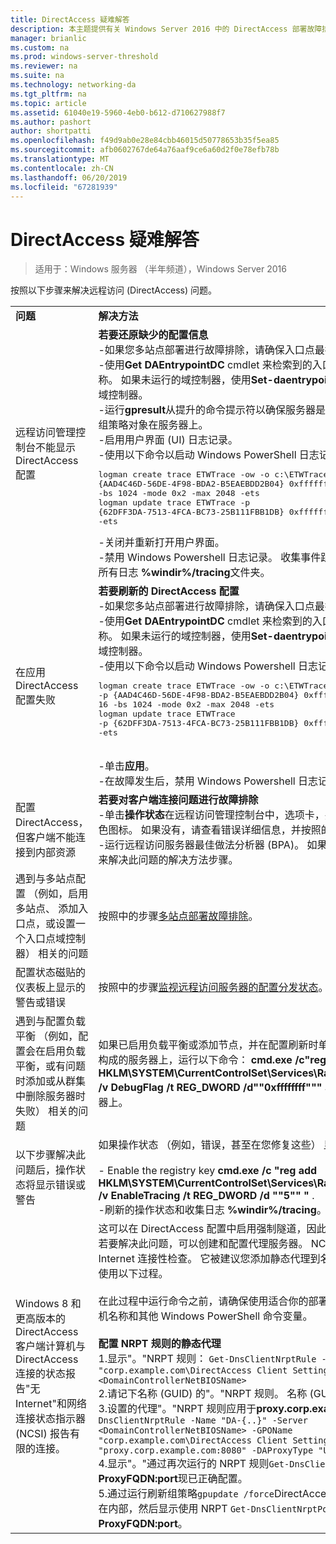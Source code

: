 ```yaml
---
title: DirectAccess 疑难解答
description: 本主题提供有关 Windows Server 2016 中的 DirectAccess 部署故障排除信息。
manager: brianlic
ms.custom: na
ms.prod: windows-server-threshold
ms.reviewer: na
ms.suite: na
ms.technology: networking-da
ms.tgt_pltfrm: na
ms.topic: article
ms.assetid: 61040e19-5960-4eb0-b612-d710627988f7
ms.author: pashort
author: shortpatti
ms.openlocfilehash: f49d9ab0e28e84cbb46015d50778653b35f5ea85
ms.sourcegitcommit: afb0602767de64a76aaf9ce6a60d2f0e78efb78b
ms.translationtype: MT
ms.contentlocale: zh-CN
ms.lasthandoff: 06/20/2019
ms.locfileid: "67281939"
---
```

# <a name="troubleshooting-directaccess"></a>DirectAccess 疑难解答

>适用于：Windows 服务器 （半年频道），Windows Server 2016

按照以下步骤来解决远程访问 (DirectAccess) 问题。  
  
|||  
|-|-|  
|**问题**|**解决方法**|  
|远程访问管理控制台不能显示 DirectAccess 配置|**若要还原缺少的配置信息**<br />-如果您多站点部署进行故障排除，请确保入口点最接近的域控制器是否可用。<br />-使用**Get DAEntrypointDC** cmdlet 来检索到的入口点最接近的域控制器的名称。 如果未运行的域控制器，使用**Set-daentrypointdc** cmdlet 为指向另一个域控制器。<br />-运行**gpresult**从提升的命令提示符以确保服务器是否正在使用 DirectAccess 组策略对象在服务器上。<br />-启用用户界面 (UI) 日志记录。<br />-使用以下命令以启动 Windows PowerShell 日志记录：<pre>logman create trace ETWTrace -ow -o c:\ETWTrace.etl -p {AAD4C46D-56DE-4F98-BDA2-B5EAEBDD2B04} 0xffffffffffffffff 0xff -nb 16 16 -bs 1024 -mode 0x2 -max 2048 -ets <br />logman update trace ETWTrace -p {62DFF3DA-7513-4FCA-BC73-25B111FBB1DB} 0xffffffffffffffff 0xff -ets</pre><repro>-关闭并重新打开用户界面。<br />-禁用 Windows Powershell 日志记录。 收集事件跟踪日志文件。 此外，收集所有日志 **%windir%/tracing**文件夹。|  
|在应用 DirectAccess 配置失败|**若要刷新的 DirectAccess 配置**<br />-如果您多站点部署进行故障排除，请确保入口点最接近的域控制器是否可用。<br />-使用**Get DAEntrypointDC** cmdlet 来检索到的入口点最接近的域控制器的名称。 如果未运行的域控制器，使用**Set-daentrypointdc** cmdlet 为指向另一个域控制器。<br />-使用以下命令以启动 Windows Powershell 日志记录：<br /><pre>logman create trace ETWTrace -ow -o c:\ETWTrace.etl -p {AAD4C46D-56DE-4F98-BDA2-B5EAEBDD2B04} 0xffffffffffffffff 0xff -nb 16 16 -bs 1024 -mode 0x2 -max 2048 -ets<br />logman update trace ETWTrace -p {62DFF3DA-7513-4FCA-BC73-25B111FBB1DB} 0xffffffffffffffff 0xff -ets</pre>    <repro><br />-单击**应用**。<br />-在故障发生后，禁用 Windows Powershell 日志记录，并收集事件跟踪日志。|  
|配置 DirectAccess，但客户端不能连接到内部资源|**若要对客户端连接问题进行故障排除**<br />-单击**操作状态**在远程访问管理控制台中，选项卡，并确保所有组件，都显示绿色图标。 如果没有，请查看错误详细信息，并按照的解决方法步骤。<br />-运行远程访问服务器最佳做法分析器 (BPA)。 如果有任何警告或错误，请按照来解决此问题的解决方法步骤。|  
|遇到与多站点配置 （例如，启用多站点、 添加入口点，或设置一个入口点域控制器） 相关的问题|按照中的步骤[多站点部署故障排除](https://technet.microsoft.com/library/jj554657(v=ws.11).aspx)。|  
|配置状态磁贴的仪表板上显示的警告或错误|按照中的步骤[监视远程访问服务器的配置分发状态](https://technet.microsoft.com/library/jj574221(v=ws.11).aspx)。|  
|遇到与配置负载平衡 （例如，配置会在启用负载平衡，或有问题时添加或从群集中删除服务器时失败） 相关的问题|如果已启用负载平衡或添加节点，并在配置刷新时单击了**Apply**，但群集未正确构成的服务器上，运行以下命令： **cmd.exe /c"reg add HKLM\SYSTEM\CurrentControlSet\Services\RaMgmtSvc\Parameters /f /v DebugFlag /t REG_DWORD /d""0xffffffff"""** 收集用户界面日志在新服务器上。|  
|以下步骤解决此问题后，操作状态将显示错误或警告|如果操作状态 （例如，错误，甚至在您修复这些） 显示不正确的信息：<br /><br />-   Enable the registry key **cmd.exe /c "reg add HKLM\SYSTEM\CurrentControlSet\Services\RaMgmtSvc\Parameters /f /v EnableTracing /t REG_DWORD /d ""5"" "** .<br />-刷新的操作状态和收集日志 **%windir%/tracing**。|  
|Windows 8 和更高版本的 DirectAccess 客户端计算机与 DirectAccess 连接的状态报告"无 Internet"和网络连接状态指示器 (NCSI) 报告有限的连接。|这可以在 DirectAccess 配置中启用强制隧道，因此，使用仅 IPHTTPS 发生。 若要解决此问题，可以创建和配置代理服务器。 NCSI 然后使用代理服务器进行 Internet 连接性检查。 它被建议您添加静态代理到名称解析策略表 (NRPT) 通过使用以下过程。<br /><br />在此过程中运行命令之前，请确保使用适合你的部署的值替换所有域名、 计算机名称和其他 Windows PowerShell 命令变量。<br /><br />**配置 NRPT 规则的静态代理**<br />1.显示"。"NRPT 规则： `Get-DnsClientNrptRule -GpoName "corp.example.com\DirectAccess Client Settings" -Server <DomainControllerNetBIOSName>`<br />2.请记下名称 (GUID) 的"。"NRPT 规则。 名称 (GUID) 应以开头**DA-{。}**<br />3.设置的代理"。"NRPT 规则应用于**proxy.corp.example.com:8080**:  `Set-DnsClientNrptRule -Name "DA-{..}" -Server <DomainControllerNetBIOSName> -GPOName "corp.example.com\DirectAccess Client Settings" -DAProxyServerName "proxy.corp.example.com:8080" -DAProxyType "UseProxyName"`<br />4.显示"。"通过再次运行的 NRPT 规则`Get-DnsClientNrptRule`，并确认**ProxyFQDN:port**现已正确配置。<br />5.通过运行刷新组策略`gpupdate /force`DirectAccess 客户端上当客户端连接时在内部，然后显示使用 NRPT `Get-DnsClientNrptPolicy` ，并验证"。"规则显示**ProxyFQDN:port**。|  
  


